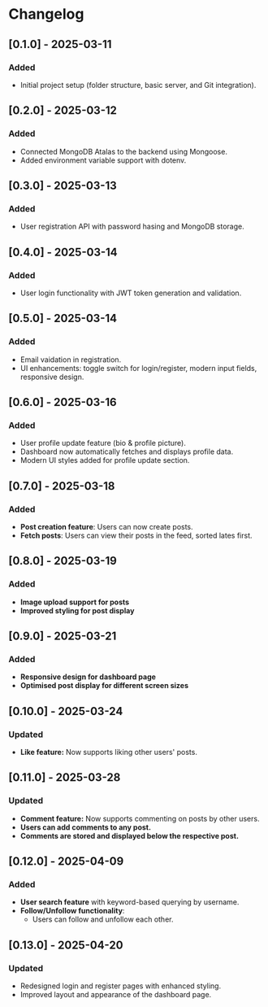 # Changelog

## [0.1.0] - 2025-03-11
### Added
- Initial project setup (folder structure, basic server, and Git integration).

## [0.2.0] - 2025-03-12
### Added
- Connected MongoDB Atalas to the backend using Mongoose.
- Added environment variable support with dotenv.

## [0.3.0] - 2025-03-13
### Added
- User registration API with password hasing and MongoDB storage.

## [0.4.0] - 2025-03-14
### Added
- User login functionality with JWT token generation and validation.

## [0.5.0] - 2025-03-14
### Added
- Email vaidation in registration.
- UI enhancements: toggle switch for login/register, modern input fields, responsive design.

## [0.6.0] - 2025-03-16
### Added
- User profile update feature (bio & profile picture).
- Dashboard now automatically fetches and displays profile data.
- Modern UI styles added for profile update section.

## [0.7.0] - 2025-03-18
### Added
- **Post creation feature**: Users can now create posts. 
- **Fetch posts**: Users can view their posts in the feed, sorted lates first.

## [0.8.0] - 2025-03-19
### Added
- **Image upload support for posts**
- **Improved styling for post display**

## [0.9.0] - 2025-03-21
### Added
- **Responsive design for dashboard page**
- **Optimised post display for different screen sizes**

## [0.10.0] - 2025-03-24
### Updated
- **Like feature:** Now supports liking other users' posts.

## [0.11.0] - 2025-03-28
### Updated
- **Comment feature:** Now supports commenting on posts by other users. 
- **Users can add comments to any post.**  
- **Comments are stored and displayed below the respective post.**

## [0.12.0] - 2025-04-09
### Added
- **User search feature** with keyword-based querying by username.
- **Follow/Unfollow functionality**:
  - Users can follow and unfollow each other.

## [0.13.0] - 2025-04-20
### Updated
- Redesigned login and register pages with enhanced styling.
- Improved layout and appearance of the dashboard page.


